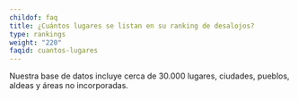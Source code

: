 ```yaml
---
childof: faq
title: ¿Cuántos lugares se listan en su ranking de desalojos?
type: rankings
weight: "220"
faqid: cuantos-lugares
---
```

Nuestra base de datos incluye cerca de 30.000 lugares, ciudades, pueblos, aldeas y áreas no incorporadas.